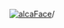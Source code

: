 [![alcaFace](https://camo.githubusercontent.com/2ee094c4af74cb0ec2e19388fccfb809837623e3/68747470733a2f2f7374617469632d63646e2e6a74766e772e6e65742f656d6f7469636f6e732f76312f3332383632362f312e30)](https://twitch.tv/Alca)/

<!--
# My "Popular" CodePens

<table>
	<tr>
		<th></th>
		<th>Title</th>
		<th>Last updated</th>
	</tr>
	<tr>
		<td><a href="https://codepen.io/Alca/pen/rNqBpQN" rel="nofollow"><img src="https://codepen.io/alca/pen/rNqBpQN/image/default.png" width="100" height="56.25"></a></td>
		<td><a href="https://codepen.io/Alca/pen/rNqBpQN" rel="nofollow">A Pen by Jacob Foster</a></td>
		<td>Apr 5, 2023</td>
	</tr>
	<tr>
		<td><a href="https://codepen.io/Alca/pen/ZEMgwQW" rel="nofollow"><img src="https://codepen.io/alca/pen/ZEMgwQW/image/default.png" width="100" height="56.25"></a></td>
		<td><a href="https://codepen.io/Alca/pen/ZEMgwQW" rel="nofollow">A Pen by Jacob Foster</a></td>
		<td>Apr 4, 2023</td>
	</tr>
	<tr>
		<td><a href="https://codepen.io/Alca/pen/XWPvdKR" rel="nofollow"><img src="https://codepen.io/alca/pen/XWPvdKR/image/default.png" width="100" height="56.25"></a></td>
		<td><a href="https://codepen.io/Alca/pen/XWPvdKR" rel="nofollow">A Pen by Jacob Foster</a></td>
		<td>Apr 4, 2023</td>
	</tr>
	<tr>
		<td><a href="https://codepen.io/Alca/pen/OJoebeR" rel="nofollow"><img src="https://codepen.io/alca/pen/OJoebeR/image/default.png" width="100" height="56.25"></a></td>
		<td><a href="https://codepen.io/Alca/pen/OJoebeR" rel="nofollow">A Pen by Jacob Foster</a></td>
		<td>Apr 6, 2023</td>
	</tr>
	<tr>
		<td><a href="https://codepen.io/Alca/pen/yLxWPEr" rel="nofollow"><img src="https://codepen.io/alca/pen/yLxWPEr/image/default.png" width="100" height="56.25"></a></td>
		<td><a href="https://codepen.io/Alca/pen/yLxWPEr" rel="nofollow">A Pen by Jacob Foster</a></td>
		<td>Mar 31, 2023</td>
	</tr>
	<tr>
		<td><a href="https://codepen.io/Alca/pen/LYJqXVy" rel="nofollow"><img src="https://codepen.io/alca/pen/LYJqXVy/image/default.png" width="100" height="56.25"></a></td>
		<td><a href="https://codepen.io/Alca/pen/LYJqXVy" rel="nofollow">A Pen by Jacob Foster</a></td>
		<td>Mar 27, 2023</td>
	</tr>
	<tr>
		<td><a href="https://codepen.io/Alca/pen/wvEROBO" rel="nofollow"><img src="https://codepen.io/alca/pen/wvEROBO/image/default.png" width="100" height="56.25"></a></td>
		<td><a href="https://codepen.io/Alca/pen/wvEROBO" rel="nofollow">OBS Source Finder</a></td>
		<td>Mar 26, 2023</td>
	</tr>
	<tr>
		<td><a href="https://codepen.io/Alca/pen/gOdZrvz" rel="nofollow"><img src="https://codepen.io/alca/pen/gOdZrvz/image/default.png" width="100" height="56.25"></a></td>
		<td><a href="https://codepen.io/Alca/pen/gOdZrvz" rel="nofollow">Salon Style Hang Layout</a></td>
		<td>Mar 24, 2023</td>
	</tr>
	<tr>
		<td><a href="https://codepen.io/Alca/pen/YzOONrX" rel="nofollow"><img src="https://codepen.io/alca/pen/YzOONrX/image/default.png" width="100" height="56.25"></a></td>
		<td><a href="https://codepen.io/Alca/pen/YzOONrX" rel="nofollow">A Pen by Jacob Foster</a></td>
		<td>Mar 20, 2023</td>
	</tr>
	<tr>
		<td><a href="https://codepen.io/Alca/pen/ZEMMQgW" rel="nofollow"><img src="https://codepen.io/alca/pen/ZEMMQgW/image/default.png" width="100" height="56.25"></a></td>
		<td><a href="https://codepen.io/Alca/pen/ZEMMQgW" rel="nofollow">A Pen by Jacob Foster</a></td>
		<td>Mar 20, 2023</td>
	</tr>
</table>

---

###### Last updated: Thu, 06 Apr 2023 05:01:24 GMT
-->
